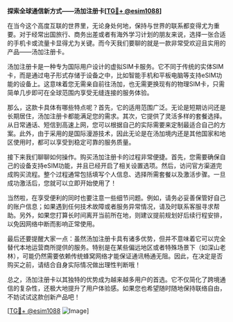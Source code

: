 **探索全球通信新方式——汤加注册卡[[TG💪+ @esim1088](https://t.me/s/esim1088)]**

在当今这个高度互联的世界里，无论身处何地，保持与世界的联系都变得尤为重要。对于经常出国旅行、商务出差或者有海外学习计划的朋友来说，选择一张合适的手机卡或流量卡显得尤为关键。而今天我们要聊的就是一款非常受欢迎且实用的产品——汤加注册卡。

汤加注册卡是一种专为国际用户设计的虚拟SIM卡服务。它不同于传统的实体SIM卡，而是通过电子形式存储于设备之中，比如智能手机和平板电脑等支持eSIM功能的设备上。这意味着您无需亲自前往汤加，也无需更换现有的物理SIM卡，只需简单几步即可在全球范围内享受无缝连接的服务体验。

那么，这款卡具体有哪些特点呢？首先，它的适用范围广泛。无论是短期访问还是长期居住，汤加注册卡都能满足您的需求。其次，它提供了灵活多样的套餐选择。从日常通话、短信到高速上网，您可以根据自己的实际需要来定制最适合自己的方案。此外，由于采用的是国际漫游技术，因此无论是在汤加境内还是其他国家和地区使用时，都可以享受到稳定可靠的服务质量。

接下来我们聊聊如何操作。购买汤加注册卡的过程非常便捷。首先，您需要确保自己的设备支持eSIM功能，并且已经开启了相关设置选项。然后，访问官方渠道完成购买流程。整个过程通常包括填写个人信息、选择所需套餐以及激活步骤。一旦成功激活后，您就可以立即开始使用了！

当然啦，在享受便利的同时也要注意一些细节问题。例如，请务必妥善保管好自己的账户信息；如果遇到任何技术故障或者服务异常情况，请及时联系客服寻求帮助。另外，如果您打算长时间离开当前所在地，则建议提前规划好后续行程安排，以免因网络中断而影响正常使用。

最后还要提醒大家一点：虽然汤加注册卡具有诸多优势，但并不意味着它可以完全替代本地运营商所提供的服务。特别是在某些偏远地区或者特殊场景下（如深山老林），可能仍然需要依赖传统蜂窝网络才能保证通讯畅通无阻。因此，在决定是否购买之前，请结合自身实际情况做出理性判断哦！

总之，汤加注册卡以其独特的优势成为越来越多用户的首选。它不仅简化了跨境通信的复杂性，还极大地提升了用户体验感。如果您也希望随时随地保持联络自由，不妨试试这款创新产品吧！

[[TG💪+ @esim1088](https://t.me/s/esim1088) ![Image](https://i.postimg.cc/4NQfJmqS/Snipaste-2025-05-13-00-14-12.png)]